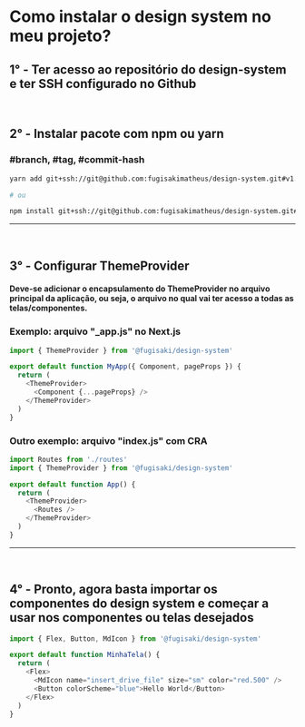 # Como instalar o design system no meu projeto?

## 1° - Ter acesso ao repositório do design-system e ter SSH configurado no Github

&nbsp;

## 2° - Instalar pacote com npm ou yarn

### #branch, #tag, #commit-hash

```bash
yarn add git+ssh://git@github.com:fugisakimatheus/design-system.git#v1.0.0

# ou

npm install git+ssh://git@github.com:fugisakimatheus/design-system.git#develop
```

---

&nbsp;

## 3° - Configurar ThemeProvider

#### Deve-se adicionar o encapsulamento do ThemeProvider no arquivo principal da aplicação, ou seja, o arquivo no qual vai ter acesso a todas as telas/componentes.

### Exemplo: arquivo "\_app.js" no **Next.js**

```js
import { ThemeProvider } from '@fugisaki/design-system'

export default function MyApp({ Component, pageProps }) {
  return (
    <ThemeProvider>
      <Component {...pageProps} />
    </ThemeProvider>
  )
}
```

### Outro exemplo: arquivo "index.js" com **CRA**

```js
import Routes from './routes'
import { ThemeProvider } from '@fugisaki/design-system'

export default function App() {
  return (
    <ThemeProvider>
      <Routes />
    </ThemeProvider>
  )
}
```

---

&nbsp;

## 4° - Pronto, agora basta importar os componentes do design system e começar a usar nos componentes ou telas desejados

```js
import { Flex, Button, MdIcon } from '@fugisaki/design-system'

export default function MinhaTela() {
  return (
    <Flex>
      <MdIcon name="insert_drive_file" size="sm" color="red.500" />
      <Button colorScheme="blue">Hello World</Button>
    </Flex>
  )
}
```
